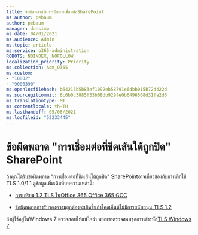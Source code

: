 ```yaml
---
title: ข้อผิดพลาดในการปิดการเชื่อมต่อSharePoint
ms.author: pebaum
author: pebaum
manager: dansimp
ms.date: 04/01/2021
ms.audience: Admin
ms.topic: article
ms.service: o365-administration
ROBOTS: NOINDEX, NOFOLLOW
localization_priority: Priority
ms.collection: Adm_O365
ms.custom:
- "10802"
- "9006390"
ms.openlocfilehash: b64215b5b83ef1092eb58791e6dbb015b72d422d
ms.sourcegitcommit: 6c6b0c3885f33b08db929fe0b6496508d31fa2d6
ms.translationtype: MT
ms.contentlocale: th-TH
ms.lasthandoff: 05/06/2021
ms.locfileid: "52233445"
---
```

# <a name="the-underlying-connection-was-closed-error-in-sharepoint"></a>ข้อผิดพลาด "การเชื่อมต่อที่ขีดเส้นใต้ถูกปิด" SharePoint

ถ้าคุณได้รับข้อผิดพลาด "การเชื่อมต่อที่ขีดเส้นใต้ถูกปิด" SharePointอาจเกี่ยวข้องกับการเลิกใช้ TLS 1.0/1.1 ดูข้อมูลเพิ่มเติมที่บทความเหล่านี้:

- [การเตรียม 1.2 TLS ในOffice 365 Office 365 GCC](https://docs.microsoft.com/microsoft-365/compliance/prepare-tls-1.2-in-office-365?view=o365-worldwide)

- [ข้อผิดพลาดการรับรองความถูกต้องจะเกิดขึ้นถ้าไคลเอ็นต์ไม่มีการสนับสนุน TLS 1.2](https://review.docs.microsoft.com/sharepoint/troubleshoot/administration/authentication-errors-tls12-support)

ถ้าผู้ใช้อยู่ในWindows 7 ตรวจสอบให้แน่ใจว่า พวกเขาตรวจสอบชุดการเข้ารหัส[TLS Windows 7](https://docs.microsoft.com/windows/win32/secauthn/tls-cipher-suites-in-windows-7)